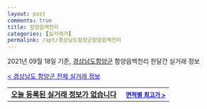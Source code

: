 ```yaml
---
layout: post
comments: true
title: 함양읍백천리
categories: [실거래가]
permalink: /apt/경상남도함양군함양읍백천리
---
```


2021년 09월 18일 기준, <a href="/apt/경상남도함양군">경상남도함양군</a> 함양읍백천리 한달간 실거래 정보

<a style="color: blue;" href="/apt/경상남도함양군">< 경상남도 함양군 전체 실거래 정보</a>
<!---- start ---->
<table>
  <tr>
    <td colspan="4" style="font-weight: bold;"><a href="/apt/경상남도함양군함양읍백천리{name_without_space}">오늘 등록된 실거래 정보가 없습니다</a> &nbsp;&nbsp;&nbsp; <a style="color: blue; font-size: smaller;" href="/apt/경상남도함양군함양읍백천리{name_without_space}">면적별 최고가 ></a></td>
  </tr>
    
</table>
<!---- end ---->
    